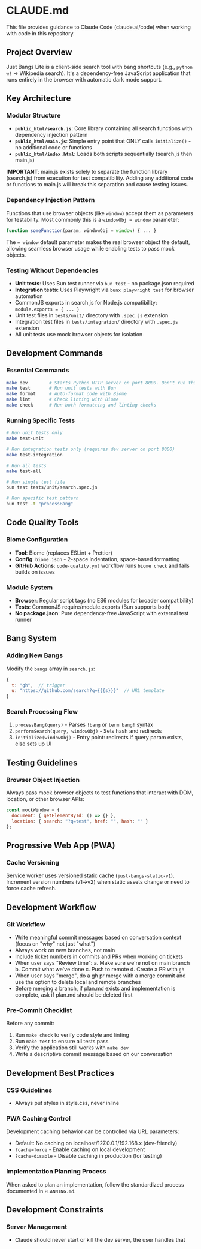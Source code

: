 # CLAUDE.md

This file provides guidance to Claude Code (claude.ai/code) when working with code in this repository.

## Project Overview

Just Bangs Lite is a client-side search tool with bang shortcuts (e.g., `python w!` → Wikipedia search). It's a dependency-free JavaScript application that runs entirely in the browser with automatic dark mode support.

## Key Architecture

### Modular Structure
- **`public_html/search.js`**: Core library containing all search functions with dependency injection pattern
- **`public_html/main.js`**: Simple entry point that ONLY calls `initialize()` - no additional code or functions
- **`public_html/index.html`**: Loads both scripts sequentially (search.js then main.js)

**IMPORTANT**: main.js exists solely to separate the function library (search.js) from execution for test compatibility. Adding any additional code or functions to main.js will break this separation and cause testing issues.

### Dependency Injection Pattern
Functions that use browser objects (like `window`) accept them as parameters for testability. Most commonly this is a `windowObj = window` parameter:
```javascript
function someFunction(param, windowObj = window) { ... }
```

The `= window` default parameter makes the real browser object the default, allowing seamless browser usage while enabling tests to pass mock objects.

### Testing Without Dependencies
- **Unit tests**: Uses Bun test runner via `bun test` - no package.json required
- **Integration tests**: Uses Playwright via `bunx playwright test` for browser automation
- CommonJS exports in search.js for Node.js compatibility: `module.exports = { ... }`
- Unit test files in `tests/unit/` directory with `.spec.js` extension
- Integration test files in `tests/integration/` directory with `.spec.js` extension
- All unit tests use mock browser objects for isolation

## Development Commands

### Essential Commands
```bash
make dev        # Starts Python HTTP server on port 8000. Don't run this. Ask me if you think it needs to be started
make test       # Run unit tests with Bun
make format     # Auto-format code with Biome
make lint       # Check linting with Biome
make check      # Run both formatting and linting checks
```

### Running Specific Tests
```bash
# Run unit tests only
make test-unit

# Run integration tests only (requires dev server on port 8000)
make test-integration

# Run all tests
make test-all

# Run single test file
bun test tests/unit/search.spec.js

# Run specific test pattern
bun test -t "processBang"
```

## Code Quality Tools

### Biome Configuration
- **Tool**: Biome (replaces ESLint + Prettier)
- **Config**: `biome.json` - 2-space indentation, space-based formatting
- **GitHub Actions**: `code-quality.yml` workflow runs `biome check` and fails builds on issues

### Module System
- **Browser**: Regular script tags (no ES6 modules for broader compatibility)
- **Tests**: CommonJS require/module.exports (Bun supports both)
- **No package.json**: Pure dependency-free JavaScript with external test runner

## Bang System

### Adding New Bangs
Modify the `bangs` array in `search.js`:
```javascript
{
  t: "gh",  // trigger
  u: "https://github.com/search?q={{{s}}}"  // URL template
}
```

### Search Processing Flow
1. `processBang(query)` - Parses `!bang` or `term bang!` syntax
2. `performSearch(query, windowObj)` - Sets hash and redirects
3. `initialize(windowObj)` - Entry point: redirects if query param exists, else sets up UI

## Testing Guidelines

### Browser Object Injection
Always pass mock browser objects to test functions that interact with DOM, location, or other browser APIs:
```javascript
const mockWindow = {
  document: { getElementById: () => {} },
  location: { search: "?q=test", href: "", hash: "" }
};
```

## Progressive Web App (PWA)

### Cache Versioning
Service worker uses versioned static cache (`just-bangs-static-v1`). Increment version numbers (v1→v2) when static assets change or need to force cache refresh.

## Development Workflow

### Git Workflow
- Write meaningful commit messages based on conversation context (focus on "why" not just "what")
- Always work on new branches, not main
- Include ticket numbers in commits and PRs when working on tickets
- When user says "Review time":
  a. Make sure we're not on main branch
  b. Commit what we've done
  c. Push to remote
  d. Create a PR with `gh`
- When user says "merge", do a gh pr merge with a merge commit and use the option to delete local and remote branches
- Before merging a branch, if plan.md exists and implementation is complete, ask if plan.md should be deleted first

### Pre-Commit Checklist
Before any commit:
1. Run `make check` to verify code style and linting
2. Run `make test` to ensure all tests pass
3. Verify the application still works with `make dev`
4. Write a descriptive commit message based on our conversation

## Development Best Practices

### CSS Guidelines
- Always put styles in style.css, never inline

### PWA Caching Control
Development caching behavior can be controlled via URL parameters:
- Default: No caching on localhost/127.0.0.1/192.168.x (dev-friendly)
- `?cache=force` - Enable caching on local development
- `?cache=disable` - Disable caching in production (for testing)

### Implementation Planning Process
When asked to plan an implementation, follow the standardized process documented in `PLANNING.md`.

## Development Constraints

### Server Management
- Claude should never start or kill the dev server, the user handles that